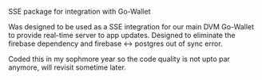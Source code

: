 SSE package for integration with Go-Wallet

Was designed to be used as a SSE integration for our main DVM Go-Wallet to provide real-time server to app updates. Designed to eliminate the firebase dependency and firebase <-> postgres out of sync error.

Coded this in my sophmore year so the code quality is not upto par anymore, will revisit sometime later.
